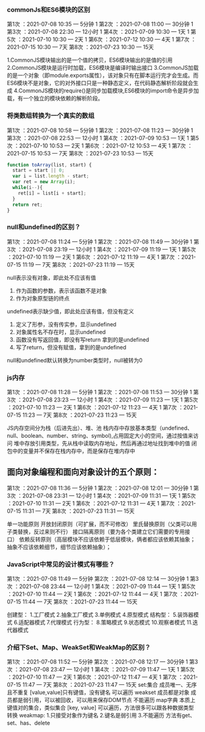 ### commonJs和ES6模块的区别
第1次 ：2021-07-08 10:35 — 5分钟  1
第2次 ：2021-07-08 11:00 — 30分钟  1
第3次 ：2021-07-08 22:30 — 12小时  1
第4次 ：2021-07-09 10:30 — 1天  1
第5次 ：2021-07-10 10:30 — 2天  1
第6次 ：2021-07-12 10:30 — 4天  1
第7次 ：2021-07-15 10:30 — 7天
第8次 ：2021-07-23 10:30 — 15天

1.CommonJS模块输出的是一个值的拷贝，ES6模块输出的是值的引用
2.CommonJS模块是运行时加载，ES6模块是编译时输出接口
3.CommonJS加载的是一个对象（即module.exports属性），该对象只有在脚本运行完才会生成。而ES6模块不是对象，它的对外接口只是一种静态定义，在代码静态解析阶段就会生成
4.CommonJS模块的require()是同步加载模块,ES6模块的import命令是异步加载，有一个独立的模块依赖的解析阶段。


### 将类数组转换为一个真实的数组
第1次 ：2021-07-08 10:58 — 5分钟  1
第2次 ：2021-07-08 11:23 — 30分钟  1
第3次 ：2021-07-08 22:53 — 12小时  1 
第4次 ：2021-07-09 10:53 — 1天   1
第5次 ：2021-07-10 10:53 — 2天  1
第6次 ：2021-07-12 10:53 — 4天  1
第7次 ：2021-07-15 10:53 — 7天
第8次 ：2021-07-23 10:53 — 15天
```JavaScript
function toArray(list, start) {
  start = start || 0;
  var i = list.length - start;
  var ret = new Array(i);
  while(i--){
    ret[i] = list[i + start];
  }
  return ret;
}
```

### null和undefined的区别？
第1次 ：2021-07-08 11:24 — 5分钟  1
第2次 ：2021-07-08 11:49 — 30分钟  1
第3次 ：2021-07-08 23:19 — 12小时  1
第4次 ：2021-07-09 11:19 — 1天  1
第5次 ：2021-07-10 11:19 — 2天  1
第6次 ：2021-07-12 11:19 — 4天  1
第7次 ：2021-07-15 11:19 — 7天
第8次 ：2021-07-23 11:19 — 15天

null表示没有对象，即此处不应该有值
  1. 作为函数的参数，表示该函数不是对象
  2. 作为对象原型链的终点

undefined表示缺少值，即此处应该有值，但没有定义
  1. 定义了形参，没有传实参，显示undefined
  2. 对象属性名不存在时，显示undefined
  3. 函数没有写返回值，即没有写return 拿到的是undefined
  4. 写了return，但没有赋值，拿到的是undefined

null和undefined默认转换为number类型时，null被转为0

### js内存
第1次 ：2021-07-08 11:28 — 5分钟   1
第2次 ：2021-07-08 11:53 — 30分钟  1
第3次 ：2021-07-08 23:23 — 12小时  1
第4次 ：2021-07-09 11:23 — 1天  1
第5次 ：2021-07-10 11:23 — 2天  1
第6次 ：2021-07-12 11:23 — 4天  1
第7次 ：2021-07-15 11:23 — 7天
第8次 ：2021-07-23 11:23 — 15天

JS内存空间分为栈（后进先出）、堆、池
栈内存中存放基本类型（undefined、null、boolean、number、string、symbol),占用固定大小的空间，通过按值来访问
堆中存放引用类型，先从栈中读取内存地址，然后再通过地址找到堆中的值
闭包中的变量并不保存在栈内存中，而是保存在堆内存中


## 面向对象编程和面向对象设计的五个原则：
第1次 ：2021-07-08 11:36 — 5分钟  1
第2次 ：2021-07-08 12:01 — 30分钟  1
第3次 ：2021-07-08 23:31 — 12小时  1
第4次 ：2021-07-09 11:31 — 1天  1
第5次 ：2021-07-10 11:31 — 2天  1
第6次 ：2021-07-12 11:31 — 4天  1
第7次 ：2021-07-15 11:31 — 7天
第8次 ：2021-07-23 11:31 — 15天

单一功能原则
开放封闭原则（可扩展，而不可修改）
里氏替换原则（父类可以用子类替换，反过来则不行）
接口隔离原则（要为各个类建立它们需要的专用接口）
依赖反转原则（高层模块不应该依赖于低层模块，俩者都应该依赖其抽象；抽象不应该依赖细节，细节应该依赖抽象）；

### JavaScript中常见的设计模式有哪些？
第1次 ：2021-07-08 11:49 — 5分钟
第2次 ：2021-07-08 12:14 — 30分钟  1
第3次 ：2021-07-08 23:44 — 12小时  1
第4次 ：2021-07-09 11:44 — 1天  1
第5次 ：2021-07-10 11:44 — 2天  1
第6次 ：2021-07-12 11:44 — 4天  1
第7次 ：2021-07-15 11:44 — 7天
第8次 ：2021-07-23 11:44 — 15天

创建型：
    1.工厂模式
    2.抽象工厂模式
    3.单例模式
    4.原型模式
结构型：
    5.装饰器模式
    6.适配器模式
    7.代理模式
行为型：
    8.策略模式
    9.状态模式
    10.观察者模式
    11.迭代器模式

### 介绍下Set、Map、WeakSet和WeakMap的区别？
第1次 ：2021-07-08 11:52 — 5分钟
第2次 ：2021-07-08 12:17 — 30分钟  1
第3次 ：2021-07-08 23:47 — 12小时  1
第4次 ：2021-07-09 11:47 — 1天  1
第5次 ：2021-07-10 11:47 — 2天  1
第6次 ：2021-07-12 11:47 — 4天  1
第7次 ：2021-07-15 11:47 — 7天
第8次 ：2021-07-23 11:47 — 15天
  set:集合
    成员唯一、无序且不重复
    [value,value]只有键值，没有键名
    可以遍历
  weakset
    成员都是对象
    成员都是弱引用，可以被回收，可以用来保存DOM节点
    不能遍历
  map字典
    本质上键值对的集合，类似集合 [key, value]
    可以遍历，方法很多可以跟各种数据类型转换
  weakmap:
    1.只接受对象作为键名
    2.键名是弱引用
    3.不能遍历 方法有get、set、has、delete